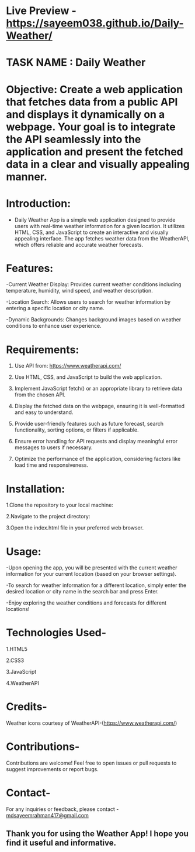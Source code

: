 # Live Preview - https://sayeem038.github.io/Daily-Weather/
# TASK NAME : Daily Weather
# Objective: Create a web application that fetches data from a public API and displays it dynamically on a webpage. Your goal is to integrate the API seamlessly into the application and present the fetched data in a clear and visually appealing manner.
# Introduction:
- Daily Weather App is a simple web application designed to provide users with real-time weather information for a given location. It utilizes HTML, CSS, and JavaScript to create an interactive and visually appealing interface. The app fetches weather data from the WeatherAPI, which offers reliable and accurate weather forecasts.

# Features:
-Current Weather Display: Provides current weather conditions including temperature, humidity, wind speed, and weather description.

-Location Search: Allows users to search for weather information by entering a specific location or city name.

-Dynamic Backgrounds: Changes background images based on weather conditions to enhance user experience.

# Requirements:
1. Use API from: https://www.weatherapi.com/

2. Use HTML, CSS, and JavaScript to build the web application.

3. Implement JavaScript fetch() or an appropriate library to retrieve data from the chosen
API.

4. Display the fetched data on the webpage, ensuring it is well-formatted and easy to
understand.

5. Provide user-friendly features such as future forecast, search functionality, sorting
options, or filters if applicable.

6. Ensure error handling for API requests and display meaningful error messages to users if
necessary.

7. Optimize the performance of the application, considering factors like load time and
responsiveness.


# Installation:
1.Clone the repository to your local machine:

2.Navigate to the project directory:

3.Open the index.html file in your preferred web browser.

# Usage:
-Upon opening the app, you will be presented with the current weather information for your current location (based on your browser settings).

-To search for weather information for a different location, simply enter the desired location or city name in the search bar and press Enter.

-Enjoy exploring the weather conditions and forecasts for different locations!

# Technologies Used-
1.HTML5

2.CSS3

3.JavaScript 

4.WeatherAPI

# Credits-
Weather icons courtesy of WeatherAPI-(https://www.weatherapi.com/)

# Contributions-
Contributions are welcome! Feel free to open issues or pull requests to suggest improvements or report bugs.

# Contact-
For any inquiries or feedback, please contact - mdsayeemrahman417@gmail.com

## Thank you for using the Weather App! I hope you find it useful and informative.
